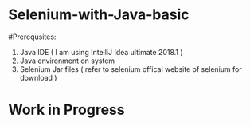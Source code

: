 # Selenium-with-Java-basic
#Prerequsites:
1) Java IDE ( I am using IntelliJ Idea ultimate 2018.1 )
2) Java environment on system 
3) Selenium Jar files ( refer to selenium offical website of selenium for download )
# Work in Progress
